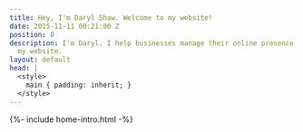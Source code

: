 ```yaml
---
title: Hey, I'm Daryl Shaw. Welcome to my website!
date: 2015-11-11 00:21:00 Z
position: 0
description: I'm Daryl. I help businesses manage their online presence. Welcome to
  my website.
layout: default
head: |
  <style>
    main { padding: inherit; }
  </style>
---
```


{%- include home-intro.html -%}
